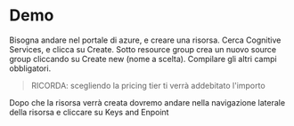 # Demo

Bisogna andare nel portale di azure, e creare una risorsa. Cerca Cognitive Services, e clicca su Create.
Sotto resource group crea un nuovo source group cliccando su Create new (nome a scelta). Compilare gli altri campi obbligatori.

> RICORDA: scegliendo la pricing tier ti verrà addebitato l'importo

Dopo che la risorsa verrà creata dovremo andare nella navigazione laterale della risorsa e cliccare su Keys and Enpoint
